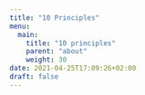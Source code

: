 ```yaml
---
title: "10 Principles"
menu:
  main:
    title: "10 principles"
    parent: "about"
    weight: 30
date: 2021-04-25T17:09:26+02:00
draft: false
---
```


